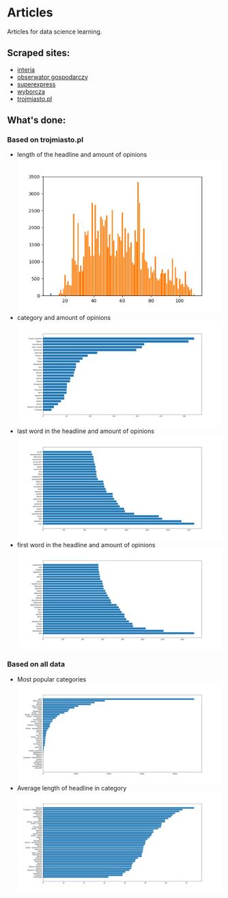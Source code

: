 # Articles
Articles for data science learning.

## Scraped sites:
- [interia](www.interia.pl)
- [obserwator gospodarczy](http://www.obserwatorgospodarczy.pl/)
- [superexpress](https://www.se.pl/)
- [wyborcza](http://wyborcza.pl/0,0.html)
- [trojmiasto.pl](https://www.trojmiasto.pl/)

## What's done:
### Based on trojmiasto.pl
* length of the headline and amount of opinions
![length_opinions](plots/all_hlines_opinions.png)
* category and amount of opinions
![category_opinions](plots/category_engagement.png)
* last word in the headline and amount of opinions
![lastword_opinions](plots/last_word_engagement.png)
* first word in the headline and amount of opinions
![firstword_opinions](plots/first_word_engagement.png)

### Based on all data
* Most popular categories
![popular_categories](plots/popular_categories.png)
* Average length of headline in category
![len_category](plots/mean_len_category.png)